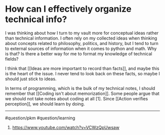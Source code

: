 # How can I effectively organize technical info?
I was thinking about how I turn to my vault more for conceptual ideas rather than technical information. I often rely on my collected ideas when thinking about concepts related to philosophy, politics, and history, but I tend to turn to external sources of information when it comes to python and math. Why is that? Is there a better way for me to format my knowledge of technical fields?

I think that [[Ideas are more important to record than facts]], and maybe this is the heart of the issue. I never tend to look back on these facts, so maybe I should just stick to ideas. 

In terms of programming, which is the bulk of my technical notes, I should remember that [[Coding isn't about memorization]]. Some people argue that we should not take notes about coding at all [1]. Since [[Action verifies perception]], we should learn by doing. 

---
#question/pkm 
#question/learning 
1. https://www.youtube.com/watch?v=VCWzQpUwsaw